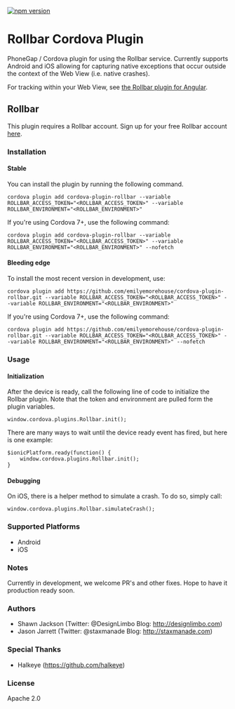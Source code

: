 [![npm version](https://badge.fury.io/js/cordova-plugin-rollbar.svg)](https://badge.fury.io/js/cordova-plugin-rollbar)


# Rollbar Cordova Plugin #

PhoneGap / Cordova plugin for using the Rollbar service. Currently supports Android and iOS allowing for capturing native exceptions that occur outside the context of the Web View (i.e. native crashes).

For tracking within your Web View, see [the Rollbar plugin for Angular](https://github.com/tandibar/ng-rollbar).

## Rollbar ##
This plugin requires a Rollbar account. Sign up for your free Rollbar account [here](https://rollbar.com/).

### Installation ###
#### Stable ####
You can install the plugin by running the following command.
```
cordova plugin add cordova-plugin-rollbar --variable ROLLBAR_ACCESS_TOKEN="<ROLLBAR_ACCESS_TOKEN>" --variable ROLLBAR_ENVIRONMENT="<ROLLBAR_ENVIRONMENT>"
```

If you're using Cordova 7+, use the following command:
```
cordova plugin add cordova-plugin-rollbar --variable ROLLBAR_ACCESS_TOKEN="<ROLLBAR_ACCESS_TOKEN>" --variable ROLLBAR_ENVIRONMENT="<ROLLBAR_ENVIRONMENT>" --nofetch
```

#### Bleeding edge ####
To install the most recent version in development, use:

```
cordova plugin add https://github.com/emilyemorehouse/cordova-plugin-rollbar.git --variable ROLLBAR_ACCESS_TOKEN="<ROLLBAR_ACCESS_TOKEN>" --variable ROLLBAR_ENVIRONMENT="<ROLLBAR_ENVIRONMENT>"
```

If you're using Cordova 7+, use the following command:

```
cordova plugin add https://github.com/emilyemorehouse/cordova-plugin-rollbar.git --variable ROLLBAR_ACCESS_TOKEN="<ROLLBAR_ACCESS_TOKEN>" --variable ROLLBAR_ENVIRONMENT="<ROLLBAR_ENVIRONMENT>" --nofetch
```

### Usage ###
#### Initialization ####
After the device is ready, call the following line of code to initialize the Rollbar plugin. Note that the token and environment are pulled form the plugin variables.

```
window.cordova.plugins.Rollbar.init();
```

There are many ways to wait until the device ready event has fired, but here is one example:

```
$ionicPlatform.ready(function() {
    window.cordova.plugins.Rollbar.init();
}
```

#### Debugging ####
On iOS, there is a helper method to simulate a crash. To do so, simply call:
```
window.cordova.plugins.Rollbar.simulateCrash();
```


### Supported Platforms ###

- Android
- iOS

### Notes ###
Currently in development, we welcome PR's and other fixes. Hope to have it production ready soon.

### Authors ###
* Shawn Jackson (Twitter: @DesignLimbo Blog: http://designlimbo.com)
* Jason Jarrett (Twitter: @staxmanade Blog: http://staxmanade.com)

### Special Thanks ###
* Halkeye (https://github.com/halkeye)

### License ###
Apache 2.0

